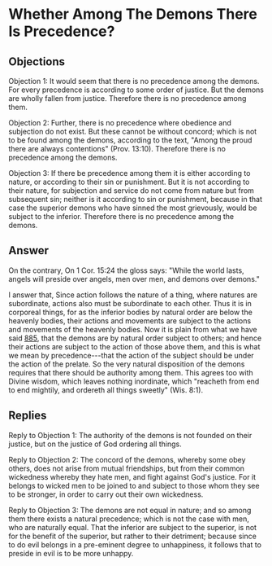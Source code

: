 # Whether Among The Demons There Is Precedence?

## Objections

Objection 1: It would seem that there is no precedence among the demons. For every precedence is according to some order of justice. But the demons are wholly fallen from justice. Therefore there is no precedence among them.

Objection 2: Further, there is no precedence where obedience and subjection do not exist. But these cannot be without concord; which is not to be found among the demons, according to the text, "Among the proud there are always contentions" (Prov. 13:10). Therefore there is no precedence among the demons.

Objection 3: If there be precedence among them it is either according to nature, or according to their sin or punishment. But it is not according to their nature, for subjection and service do not come from nature but from subsequent sin; neither is it according to sin or punishment, because in that case the superior demons who have sinned the most grievously, would be subject to the inferior. Therefore there is no precedence among the demons.

## Answer

On the contrary, On 1 Cor. 15:24 the gloss says: "While the world lasts, angels will preside over angels, men over men, and demons over demons."

I answer that, Since action follows the nature of a thing, where natures are subordinate, actions also must be subordinate to each other. Thus it is in corporeal things, for as the inferior bodies by natural order are below the heavenly bodies, their actions and movements are subject to the actions and movements of the heavenly bodies. Now it is plain from what we have said [885](A[1]), that the demons are by natural order subject to others; and hence their actions are subject to the action of those above them, and this is what we mean by precedence---that the action of the subject should be under the action of the prelate. So the very natural disposition of the demons requires that there should be authority among them. This agrees too with Divine wisdom, which leaves nothing inordinate, which "reacheth from end to end mightily, and ordereth all things sweetly" (Wis. 8:1).

## Replies

Reply to Objection 1: The authority of the demons is not founded on their justice, but on the justice of God ordering all things.

Reply to Objection 2: The concord of the demons, whereby some obey others, does not arise from mutual friendships, but from their common wickedness whereby they hate men, and fight against God's justice. For it belongs to wicked men to be joined to and subject to those whom they see to be stronger, in order to carry out their own wickedness.

Reply to Objection 3: The demons are not equal in nature; and so among them there exists a natural precedence; which is not the case with men, who are naturally equal. That the inferior are subject to the superior, is not for the benefit of the superior, but rather to their detriment; because since to do evil belongs in a pre-eminent degree to unhappiness, it follows that to preside in evil is to be more unhappy.